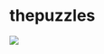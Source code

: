 # thepuzzles

<p class="aligncenter"> <img align="center" src="https://img.icons8.com/external-nawicon-outline-color-nawicon/256/000000/external-puzzle-business-nawicon-outline-color-nawicon.png"/></p>

